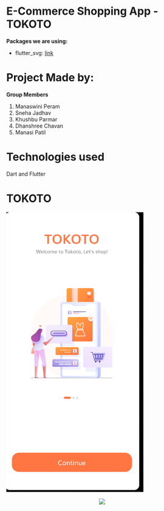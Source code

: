 # E-Commerce Shopping App - TOKOTO

**Packages we are using:**

- flutter_svg: [link](https://pub.dev/packages/flutter_svg)
# Project Made by:
**Group Members**
1. Manaswini Peram
2. Sneha Jadhav
3. Khushbu Parmar
4. Dhanshree Chavan
5. Manasi Patil

# Technologies used
Dart and Flutter

# TOKOTO
![tokoto](https://github.com/manaswini2001tech/Tokoto-Ecommerce-Shopping-App/blob/main/tokoto.png)


<p align="center">
  <img src="https://github.com/manaswini2001tech/Tokoto-Ecommerce-Shopping-App/blob/main/tokoto.p" />
</p>
